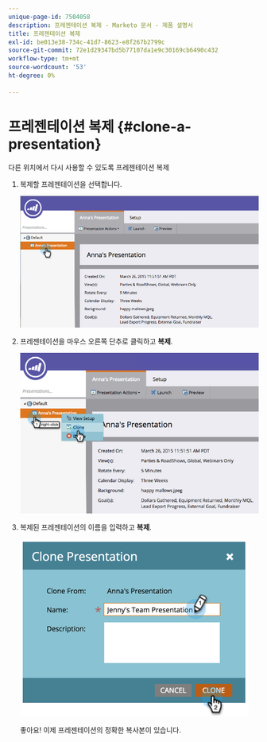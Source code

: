 ```yaml
---
unique-page-id: 7504058
description: 프레젠테이션 복제 - Marketo 문서 - 제품 설명서
title: 프레젠테이션 복제
exl-id: be013e38-734c-41d7-8623-e8f267b2799c
source-git-commit: 72e1d29347bd5b77107da1e9c30169cb6490c432
workflow-type: tm+mt
source-wordcount: '53'
ht-degree: 0%

---
```


# 프레젠테이션 복제 {#clone-a-presentation}

다른 위치에서 다시 사용할 수 있도록 프레젠테이션 복제

1. 복제할 프레젠테이션을 선택합니다.

   ![](assets/image2015-3-26-12-3a22-3a6.png)

1. 프레젠테이션을 마우스 오른쪽 단추로 클릭하고 **복제**.

   ![](assets/image2015-3-26-12-3a22-3a47.png)

1. 복제된 프레젠테이션의 이름을 입력하고 **복제**.

   ![](assets/image2015-3-20-16-3a14-3a44.png)

   좋아요! 이제 프레젠테이션의 정확한 복사본이 있습니다.
